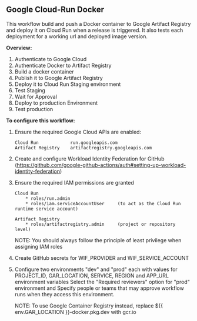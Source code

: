 ## Google Cloud-Run Docker 

This workflow build and push a Docker container to Google Artifact Registry and deploy it on Cloud Run when a release is triggered.
It also tests each deployment for a working url and deployed image version.

**Overview:**
 1. Authenticate to Google Cloud
 2. Authenticate Docker to Artifact Registry
 3. Build a docker container
 4. Publish it to Google Artifact Registry
 5. Deploy it to Cloud Run Staging environment
 6. Test Staging
 7. Wait for Approval
 8. Deploy to production Environment
 9. Test production 


**To configure this workflow:**


 1. Ensure the required Google Cloud APIs are enabled:

        Cloud Run            run.googleapis.com
        Artifact Registry    artifactregistry.googleapis.com

 2. Create and configure Workload Identity Federation for GitHub (https://github.com/google-github-actions/auth#setting-up-workload-identity-federation)

 3. Ensure the required IAM permissions are granted

        Cloud Run
            * roles/run.admin
            * roles/iam.serviceAccountUser     (to act as the Cloud Run runtime service account)

        Artifact Registry
            * roles/artifactregistry.admin     (project or repository level)

    NOTE: You should always follow the principle of least privilege when assigning IAM roles

 4. Create GitHub secrets for WIF_PROVIDER and WIF_SERVICE_ACCOUNT

 5. Configure two environments "dev" and "prod" each with values for PROJECT_ID, GAR_LOCATION, SERVICE, REGION and APP_URL environment variables
    Select the "Required reviewers" option for "prod" environment and Specify people or teams that may approve workflow runs when they access this environment.

    NOTE: To use Google Container Registry instead, replace ${{ env.GAR_LOCATION }}-docker.pkg.dev with gcr.io

